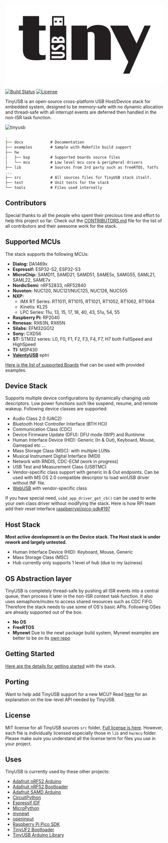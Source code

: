 ![TinyUSB](docs/assets/logo.svg)

[![Build Status](https://github.com/hathach/tinyusb/workflows/Build/badge.svg)](https://github.com/hathach/tinyusb/actions) [![License](https://img.shields.io/badge/license-MIT-brightgreen.svg)](https://opensource.org/licenses/MIT)

TinyUSB is an open-source cross-platform USB Host/Device stack for embedded system, designed to be memory-safe with no dynamic allocation and thread-safe with all interrupt events are deferred then handled in the non-ISR task function.

![tinyusb](https://user-images.githubusercontent.com/249515/49858616-f60c9700-fe27-11e8-8627-e76936352ff7.png)

```
.
├── docs            # Documentation
├── examples        # Sample with Makefile build support
├── hw
│   ├── bsp         # Supported boards source files
│   └── mcu         # Low level mcu core & peripheral drivers
├── lib             # Sources from 3rd party such as freeRTOS, fatfs ...
├── src             # All sources files for TinyUSB stack itself.
├── test            # Unit tests for the stack
└── tools           # Files used internally
```

## Contributors

Special thanks to all the people who spent their precious time and effort to help this project so far. Check out the 
[CONTRIBUTORS.md](CONTRIBUTORS.md) file for the list of all contributors and their awesome work for the stack.

## Supported MCUs

The stack supports the following MCUs:

- **Dialog:** DA1469x
- **Espressif:** ESP32-S2, ESP32-S3
- **MicroChip:** SAMD11, SAMD21, SAMD51, SAME5x, SAMG55, SAML21, SAML22, SAME7x
- **NordicSemi:** nRF52833, nRF52840
- **Nuvoton:** NUC120, NUC121/NUC125, NUC126, NUC505
- **NXP:**
  - iMX RT Series: RT1011, RT1015, RT1021, RT1052, RT1062, RT1064
  - Kinetis: KL25
  - LPC Series: 11u, 13, 15, 17, 18, 40, 43, 51u, 54, 55
- **Raspberry Pi:** RP2040
- **Renesas:** RX63N, RX65N
- **Silabs:** EFM32GG12
- **Sony:** CXD56
- **ST:** STM32 series: L0, F0, F1, F2, F3, F4, F7, H7 both FullSpeed and HighSpeed
- **TI:** MSP430
- **[ValentyUSB](https://github.com/im-tomu/valentyusb)** eptri

[Here is the list of supported Boards](docs/boards.md) that can be used with provided examples.

## Device Stack

Supports multiple device configurations by dynamically changing usb descriptors. Low power functions such like suspend, resume, and remote wakeup. Following device classes are supported:

- Audio Class 2.0 (UAC2)
- Bluetooth Host Controller Interface (BTH HCI)
- Communication Class (CDC)
- Device Firmware Update (DFU): DFU mode (WIP) and Runtinme 
- Human Interface Device (HID): Generic (In & Out), Keyboard, Mouse, Gamepad etc ...
- Mass Storage Class (MSC): with multiple LUNs
- Musical Instrument Digital Interface (MIDI)
- Network with RNDIS, CDC-ECM (work in progress)
- USB Test and Measurement Class (USBTMC)
- Vendor-specific class support with generic In & Out endpoints. Can be used with MS OS 2.0 compatible descriptor to load winUSB driver without INF file.
- [WebUSB](https://github.com/WICG/webusb) with vendor-specific class

If you have special need, `usbd_app_driver_get_cb()` can be used to write your own class driver without modifying the stack. Here is how RPi team add their reset interface [raspberrypi/pico-sdk#197](https://github.com/raspberrypi/pico-sdk/pull/197)

## Host Stack

**Most active development is on the Device stack. The Host stack is under rework and largely untested.**

- Human Interface Device (HID): Keyboard, Mouse, Generic
- Mass Storage Class (MSC)
- Hub currently only supports 1 level of hub (due to my laziness)

## OS Abstraction layer

TinyUSB is completely thread-safe by pushing all ISR events into a central queue, then process it later in the non-ISR context task function. It also uses semaphore/mutex to access shared resources such as CDC FIFO. Therefore the stack needs to use some of OS's basic APIs. Following OSes are already supported out of the box.

- **No OS**
- **FreeRTOS**
- **Mynewt** Due to the newt package build system, Mynewt examples are better to be on its [own repo](https://github.com/hathach/mynewt-tinyusb-example) 

## Getting Started

[Here are the details for getting started](docs/getting_started.md) with the stack.

## Porting

Want to help add TinyUSB support for a new MCU? Read [here](docs/porting.md) for an explanation on the low-level API needed by TinyUSB.

## License

MIT license for all TinyUSB sources `src` folder, [Full license is here](LICENSE). However, each file is individually licensed especially those in `lib` and `hw/mcu` folder. Please make sure you understand all the license term for files you use in your project.

## Uses

TinyUSB is currently used by these other projects:

- [Adafruit nRF52 Arduino](https://github.com/adafruit/Adafruit_nRF52_Arduino)
- [Adafruit nRF52 Bootloader](https://github.com/adafruit/Adafruit_nRF52_Bootloader)
- [Adafruit SAMD Arduino](https://github.com/adafruit/ArduinoCore-samd)
- [CircuitPython](https://github.com/adafruit/circuitpython)
- [Espressif IDF](https://github.com/espressif/esp-idf)
- [MicroPython](https://github.com/micropython/micropython)
- [mynewt](https://mynewt.apache.org)
- [openinput](https://github.com/openinput-fw/openinput)
- [Raspberry Pi Pico SDK](https://github.com/raspberrypi/pico-sdk)
- [TinyUF2 Bootloader](https://github.com/adafruit/tinyuf2)
- [TinyUSB Arduino Library](https://github.com/adafruit/Adafruit_TinyUSB_Arduino)
